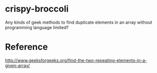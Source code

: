 # crispy-broccoli
Any kinds of geek methods to find duplicate elements in an array without programming language limited?

# Reference
http://www.geeksforgeeks.org/find-the-two-repeating-elements-in-a-given-array/
